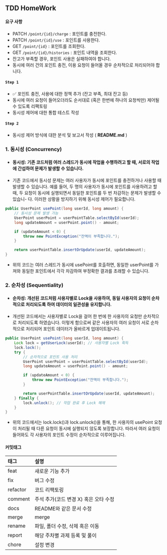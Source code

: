 ## TDD HomeWork

#### 요구 사항

- PATCH  `/point/{id}/charge` : 포인트를 충전한다.
- PATCH `/point/{id}/use` : 포인트를 사용한다.
- GET `/point/{id}` : 포인트를 조회한다.
- GET `/point/{id}/histories` : 포인트 내역을 조회한다.
- 잔고가 부족할 경우, 포인트 사용은 실패하여야 합니다.
- 동시에 여러 건의 포인트 충전, 이용 요청이 들어올 경우 순차적으로 처리되어야 합니다.
  <br>


 #### `Step 1`

- ✅ 포인트 충전, 사용에 대한 정책 추가 (잔고 부족, 최대 잔고 등)
-  동시에 여러 요청이 들어오더라도 순서대로 (혹은 한번에 하나의 요청씩만) 제어될 수 있도록 리팩토링
-  동시성 제어에 대한 통합 테스트 작성
  

  #### `Step 2`

- 동시성 제어 방식에 대한 분석 및 보고서 작성 ( **README.md** )

 ### 1. 동시성 (Concurrency)

- #### 동시성: 기존 코드처럼 여러 스레드가 동시에 작업을 수행하려고 할 때, 서로의 작업에 간섭하여 문제가 발생할 수 있습니다.

- 기존 코드에서 동시성 문제는 여러 사용자가 동시에 포인트를 충전하거나 사용할 때 발생할 수 있습니다. 예를 들어, 두 명의 사용자가 동시에 포인트를 사용하려고 할 때, 두 요청이 동시에 실행되면서 동일한 포인트를 두 번 차감하는 문제가 발생할 수 있습니- 다. 이러한 상황을 방지하기 위해 동시성 제어가 필요합니다.

```java
public UserPoint usePoint(long userId, long amount) {
    // 동시성 문제 발생 가능
    UserPoint userPoint = userPointTable.selectById(userId);
    long updateAmount = userPoint.point() - amount;

    if (updateAmount < 0) {
        throw new PointException("잔액이 부족합니다.");
    }

    return userPointTable.insertOrUpdate(userId, updateAmount);
}
```
- 위의 코드는 여러 스레드가 동시에 usePoint를 호출하면, 동일한 userPoint를 가져와 동일한 포인트에서 각각 차감하여 부정확한 결과를 초래할 수 있습니다.
  

### 2. 순차성 (Sequentiality)

- #### 순차성: 개선된 코드처럼 사용자별로 Lock을 사용하여, 동일 사용자의 요청이 순차적으로 처리되도록 하여 데이터의 일관성을 유지합니다.

- 개선된 코드에서는 사용자별로 Lock을 걸어 한 번에 한 사용자의 요청만 순차적으로 처리되도록 하였습니다. 이렇게 함으로써 같은 사용자의 여러 요청이 서로 순차적으로 처리되어 포인트 데이터가 올바르게 업데이트됩니다.

```java
public UserPoint usePoint(long userId, long amount) {
    Lock lock = getUserLock(userId); // 사용자별 Lock 획득
    lock.lock();
    try {
        // 순차적으로 포인트 사용 처리
        UserPoint userPoint = userPointTable.selectById(userId);
        long updateAmount = userPoint.point() - amount;

        if (updateAmount < 0) {
            throw new PointException("잔액이 부족합니다.");
        }

        return userPointTable.insertOrUpdate(userId, updateAmount);
    } finally {
        lock.unlock(); // 작업 완료 후 Lock 해제
    }
}
```
- 위의 코드에서는 lock.lock()과 lock.unlock()을 통해, 한 사용자의 usePoint 요청이 처리될 때 다른 요청이 동시에 실행되지 않도록 보장합니다. 따라서 여러 요청이 들어와도 각 사용자의 포인트 수정이 순차적으로 이루어집니다.

 
 #### 커밋태그

| 태그       | 설명                                 |
|:---------|:----------------------------------------|
| feat     | 새로운 기능 추가                          |
| fix      | 버그 수정                                 |
| refactor | 코드 리팩토링                             |
| comment  | 주석 추가(코드 변경 X) 혹은 오타 수정      |
| docs     | README와 같은 문서 수정     |
| merge    | merge                                      |
| rename   | 파일, 폴더 수정, 삭제 혹은 이동            |
| report   | 해당 주차별 과제 등록 및 풀이               |
| chore    | 설정 변경                                   |
